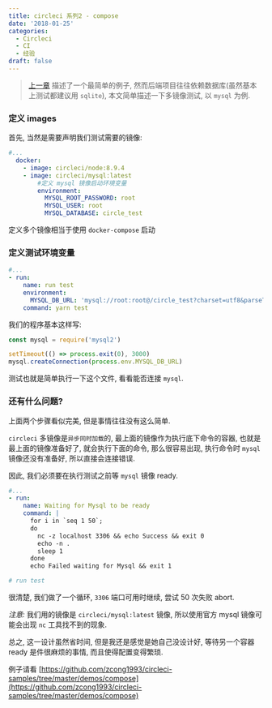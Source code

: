 ```yaml
---
title: circleci 系列2 - compose
date: '2018-01-25'
categories:
  - Circleci
  - CI
  - 经验
draft: false
---
```


> [上一章](/circleci-start/) 描述了一个最简单的例子, 然而后端项目往往依赖数据库(虽然基本上测试都建议用 `sqlite`), 本文简单描述一下多镜像测试, 以 `mysql` 为例.

<!--more-->

### 定义 images

首先, 当然是需要声明我们测试需要的镜像:

```yaml
#...
  docker:
    - image: circleci/node:8.9.4
    - image: circleci/mysql:latest
        #定义 mysql 镜像启动环境变量
        environment:
          MYSQL_ROOT_PASSWORD: root
          MYSQL_USER: root
          MYSQL_DATABASE: circle_test
```

定义多个镜像相当于使用 `docker-compose` 启动

### 定义测试环境变量

```yaml
#...
- run:
    name: run test
    environment:
      MYSQL_DB_URL: 'mysql://root:root@/circle_test?charset=utf8&parseTime=True&loc=Local'
    command: yarn test
```

我们的程序基本这样写:

```js
const mysql = require('mysql2')

setTimeout(() => process.exit(0), 3000)
mysql.createConnection(process.env.MYSQL_DB_URL)
```

测试也就是简单执行一下这个文件, 看看能否连接 `mysql`.

### 还有什么问题?

上面两个步骤看似完美, 但是事情往往没有这么简单.

`circleci` 多镜像是`异步同时加载`的, 最上面的镜像作为执行底下命令的容器, 也就是最上面的镜像准备好了, 就会执行下面的命令, 那么很容易出现, 执行命令时 `mysql` 镜像还没有准备好, 所以直接会连接错误.

因此, 我们必须要在执行测试之前等 `mysql` 镜像 ready.

```yaml
#...
- run:
    name: Waiting for Mysql to be ready
    command: |
      for i in `seq 1 50`;
      do
        nc -z localhost 3306 && echo Success && exit 0
        echo -n .
        sleep 1
      done
      echo Failed waiting for Mysql && exit 1

# run test
```

很清楚, 我们做了一个循环, `3306` 端口可用时继续, 尝试 50 次失败 abort.

_注意:_ 我们用的镜像是 `circleci/mysql:latest` 镜像, 所以使用官方 mysql 镜像可能会出现 `nc` 工具找不到的现象.

总之, 这一设计虽然省时间, 但是我还是感觉是她自己没设计好, 等待另一个容器 ready 是件很麻烦的事情, 而且使得配置变得繁琐.

例子请看 [https://github.com/zcong1993/circleci-samples/tree/master/demos/compose](https://github.com/zcong1993/circleci-samples/tree/master/demos/compose)
